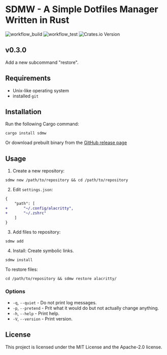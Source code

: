 # SDMW - A Simple Dotfiles Manager Written in Rust

![workflow_build](https://github.com/p1486/sdmw/actions/workflows/build.yml/badge.svg)
![workflow_test](https://github.com/p1486/sdmw/actions/workflows/test.yml/badge.svg)
![Crates.io Version](https://img.shields.io/crates/v/sdmw)

## v0.3.0
Add a new subcommand "restore".

## Requirements
- Unix-like operating system
- installed `git`

## Installation
Run the following Cargo command:
```
cargo install sdmw
```
Or download prebuilt binary from the [GitHub release page](https://github.com/p1486/sdmw/releases)

## Usage

01. Create a new repository:
```
sdmw new /path/to/repository && cd /path/to/repository
```

02. Edit `settings.json`:
```diff
{
    "path": [
+       "~/.config/alacritty",
+       "~/.zshrc"
    ]
}
```

03. Add files to repository:
```
sdmw add
```

04. Install:
Create symbolic links.
```
sdmw install
```

To restore files:
```
cd /path/to/repository && sdmw restore alacritty/
```

### Options
- `-q`, `--quiet` - Do not print log messages.
- `-p`, `--pretend` - Prit what it would do but not actually change anything.
- `-h`, `--help` - Print help.
- `-V`, `--version` - Print version.

## License
This project is licensed under the MIT License and the Apache-2.0 license.
